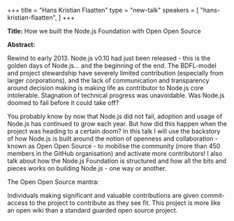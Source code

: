 +++
title = "Hans Kristian Flaatten"
type = "new-talk"
speakers = [
        "hans-kristian-flaatten",
]
+++
<div class="col-12">
  <p><strong>Title:</strong>
How we built the Node.js Foundation with Open Open Source
</p>

<p><strong>Abstract:</strong></p>

<p>Rewind to early 2013. Node.js v0.10 had just been released - this is the golden days of Node.js... and the beginning of the end. The BDFL-model and project stewardship have severely limited contribution (especially from larger corporations), and the lack of communication and transparency around decision making is making life as contributor to Node.js core intolerable. Stagnation of technical progress was unavoidable. Was Node.js doomed to fail before it could take off?</p>

<p>You probably know by now that Node.js did not fail, adoption and usage of Node.js has continued to grow each year. But how did this happen when the project was heading to a certain doom? In this talk I will use the backstory of how Node.js is built around the notion of openness and collaboration - known as Open Open Source - to mobilise the community (more than 450 members in the GitHub organisation) and activate more contributors! I also talk about how the Node.js Foundation is structured and how all the bits and pieces works on building Node.js - one way or another.</p>

<p>The Open Open Source mantra:</p>

<p>Individuals making significant and valuable contributions are given commit-access to the project to contribute as they see fit. This project is more like an open wiki than a standard guarded open source project.</p>

</div>